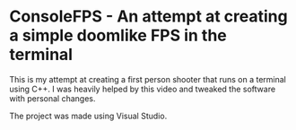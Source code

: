 # ConsoleFPS - An attempt at creating a simple doomlike FPS in the terminal

This is my attempt at creating a first person shooter that runs on a terminal using C++. I was heavily helped by this video and tweaked the software with personal changes.

The project was made using Visual Studio.
